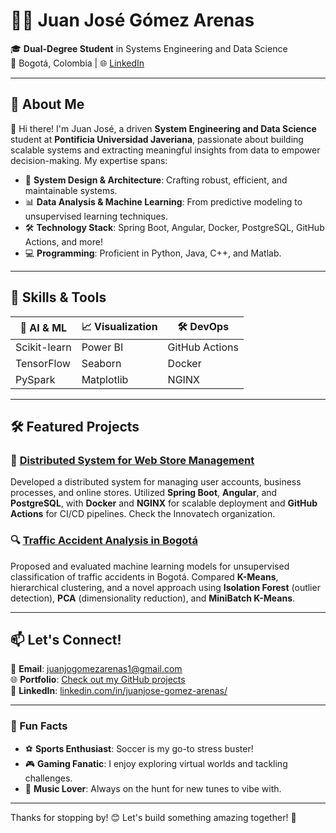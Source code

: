 # 👨‍💻 Juan José Gómez Arenas  
🎓 **Dual-Degree Student** in Systems Engineering and Data Science  
📍 Bogotá, Colombia | 🌐 [LinkedIn](https://linkedin.com/in/juanjose-gomez-arenas/)  

---

## 🌟 About Me  

👋 Hi there! I'm Juan José, a driven **System Engineering and Data Science** student at **Pontificia Universidad Javeriana**, passionate about building scalable systems and extracting meaningful insights from data to empower decision-making. My expertise spans:  
- 🚀 **System Design & Architecture**: Crafting robust, efficient, and maintainable systems.  
- 📊 **Data Analysis & Machine Learning**: From predictive modeling to unsupervised learning techniques.  
- 🛠️ **Technology Stack**: Spring Boot, Angular, Docker, PostgreSQL, GitHub Actions, and more!  
- 💻 **Programming**: Proficient in Python, Java, C++, and Matlab.  

---

## 🔧 Skills & Tools  
| 🧠 **AI & ML** | 📈 **Visualization** | 🛠️ **DevOps** |  
|----------------|---------------------|---------------|  
| Scikit-learn   | Power BI            | GitHub Actions|  
| TensorFlow     | Seaborn             | Docker        |  
| PySpark        | Matplotlib          | NGINX         |  

---

## 🛠️ Featured Projects  

### 🔗 [Distributed System for Web Store Management](#)  
Developed a distributed system for managing user accounts, business processes, and online stores. Utilized **Spring Boot**, **Angular**, and **PostgreSQL**, with **Docker** and **NGINX** for scalable deployment and **GitHub Actions** for CI/CD pipelines. Check the Innovatech organization.

### 🔍 [Traffic Accident Analysis in Bogotá](#)  
Proposed and evaluated machine learning models for unsupervised classification of traffic accidents in Bogotá. Compared **K-Means**, hierarchical clustering, and a novel approach using **Isolation Forest** (outlier detection), **PCA** (dimensionality reduction), and **MiniBatch K-Means**.  

---

## 📫 Let's Connect!  
💌 **Email**: [juanjogomezarenas1@gmail.com](mailto:juanjogomezarenas1@gmail.com)  
🌐 **Portfolio**: [Check out my GitHub projects](#)  
🤝 **LinkedIn**: [linkedin.com/in/juanjose-gomez-arenas/](https://linkedin.com/in/juanjose-gomez-arenas/)  

---

### 🌈 Fun Facts  
- ⚽ **Sports Enthusiast**: Soccer is my go-to stress buster!  
- 🎮 **Gaming Fanatic**: I enjoy exploring virtual worlds and tackling challenges.  
- 🎵 **Music Lover**: Always on the hunt for new tunes to vibe with.  

---

Thanks for stopping by! 😊 Let's build something amazing together! 🚀
